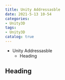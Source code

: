 ```yaml
---
title: Unity Addressasble
date: 2021-5-13 10-54
categories:
- Unity3D
tags:
- Unity3D
catalog: true
---
```


  * Unity Addressasble
    * Heading

## Heading

